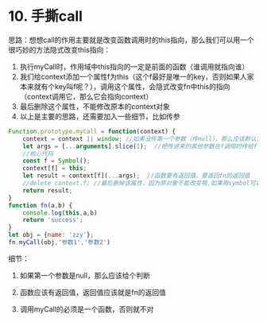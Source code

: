 # 10. 手撕call

思路：想想call的作用主要就是改变函数调用时的this指向，那么我们可以用一个很巧妙的方法隐式改变this指向：

1. 执行myCall时，作用域中this指向的一定是前面的函数（谁调用就指向谁）
2. 我们给context添加一个属性f为this（这个f最好是唯一的key，否则如果人家本来就有个key叫f呢？），调用这个属性，会隐式改变fn中this的指向（context调用它，那么它会指向context）
3. 最后删除这个属性，不能修改原本的context对象
4. 以上是主要的思路，还需要加入一些细节，比如传参

```javascript
Function.prototype.myCall = function(context) {
    context = context || window; //如果没传第一个参数（传null），那么应该默认为window
    let args = [...arguments].slice(1);  //把传进来的其他参数在f调用时传给f
    //核心代码
    const f = Symbol();
    context[f] = this;
    let result = context[f](...args);  //函数要有返回值，要返回fn的返回值
    //delete context.f; //最后删掉该属性，因为原对象不能改变啊,如果用symbol可以不删？
    return result;
}
function fn(a,b) {
    console.log(this,a,b)
    return 'success';
}
let obj = {name: 'zzy'};
fn.myCall(obj,'参数1','参数2')
```

细节：

1. 如果第一个参数是null，那么应该给个判断	

2. 函数应该有返回值，返回值应该就是fn的返回值

3. 调用myCall的必须是一个函数，否则就不对
